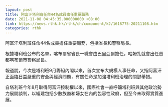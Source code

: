 ```yaml
---
layout: post
title: 阿富汗塔利班任命44名成員擔任重要職務
date: 2021-11-08 04:45:35.000000000 +08:00
link: https://news.rthk.hk/rthk/ch/component/k2/1618775-20211108.htm
categories: rthk
---
```


阿富汗塔利班任命44名成員擔任重要職務，包括省長和警察局長。

根據塔利班公布的名單，喀布爾省省長一職會由巴里亞爾擔任，哈姆扎就會出任首都喀布爾市警察局長。

報道說，今次是塔利班9月籌組內閣以來，首次宣布大規模人事任命，又指阿富汗正面臨日益嚴重的安全與經濟問題，有關任命是加強塔利班治理的關鍵舉措。

自塔利班今年8月取得阿富汗控制權以來，國際社會一直呼籲塔利班與其他政治勢力展開談判，以組建包括少數族裔和婦女在內的包容性政府，但至今未取得實質進展。
